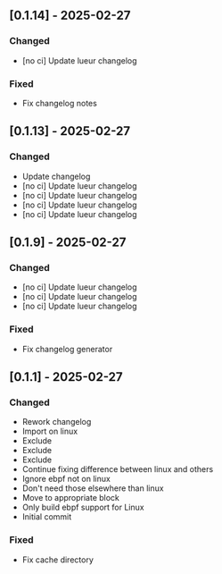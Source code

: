 ## [0.1.14] - 2025-02-27

### Changed

- [no ci] Update lueur changelog

### Fixed

- Fix changelog notes

## [0.1.13] - 2025-02-27

### Changed

- Update changelog
- [no ci] Update lueur changelog
- [no ci] Update lueur changelog
- [no ci] Update lueur changelog
- [no ci] Update lueur changelog

## [0.1.9] - 2025-02-27

### Changed

- [no ci] Update lueur changelog
- [no ci] Update lueur changelog
- [no ci] Update lueur changelog

### Fixed

- Fix changelog generator

## [0.1.1] - 2025-02-27

### Changed

- Rework changelog
- Import on linux
- Exclude
- Exclude
- Exclude
- Continue fixing difference between linux and others
- Ignore ebpf not on linux
- Don't need those elsewhere than linux
- Move to appropriate block
- Only build ebpf support for Linux
- Initial commit

### Fixed

- Fix cache directory

